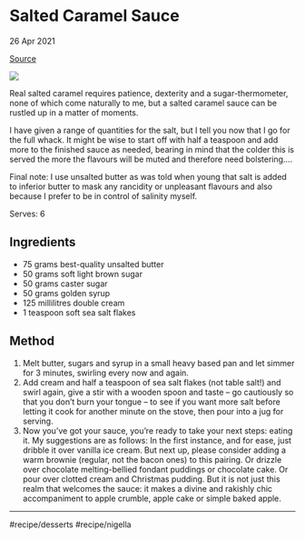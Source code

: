 # Salted Caramel Sauce
26 Apr 2021

[Source](https://www.nigella.com/recipes/salted-caramel-sauce)

![](assets/salted-caramel-sauce-561faba16bf17.jpg)

Real salted caramel requires patience, dexterity and a sugar-thermometer, none of which come naturally to me, but a salted caramel sauce can be rustled up in a matter of moments.

I have given a range of quantities for the salt, but I tell you now that I go for the full whack. It might be wise to start off with half a teaspoon and add more to the finished sauce as needed, bearing in mind that the colder this is served the more the flavours will be muted and therefore need bolstering….

Final note: I use unsalted butter as was told when young that salt is added to inferior butter to mask any rancidity or unpleasant flavours and also because I prefer to be in control of salinity myself.

Serves: 6

## Ingredients

* 75 grams best-quality unsalted butter
* 50 grams soft light brown sugar
* 50 grams caster sugar
* 50 grams golden syrup
* 125 millilitres double cream
* 1 teaspoon soft sea salt flakes

## Method

1. Melt butter, sugars and syrup in a small heavy based pan and let simmer for 3 minutes, swirling every now and again.
2. Add cream and half a teaspoon of sea salt flakes (not table salt!) and swirl again, give a stir with a wooden spoon and taste – go cautiously so that you don’t burn your tongue – to see if you want more salt before letting it cook for another minute on the stove, then pour into a jug for serving.
3. Now you’ve got your sauce, you’re ready to take your next steps: eating it. My suggestions are as follows: In the first instance, and for ease, just dribble it over vanilla ice cream. But next up, please consider adding a warm brownie (regular, not the bacon ones) to this pairing. Or drizzle over chocolate melting-bellied fondant puddings or chocolate cake. Or pour over clotted cream and Christmas pudding. But it is not just this realm that welcomes the sauce: it makes a divine and rakishly chic accompaniment to apple crumble, apple cake or simple baked apple.

- - - -
#recipe/desserts #recipe/nigella
